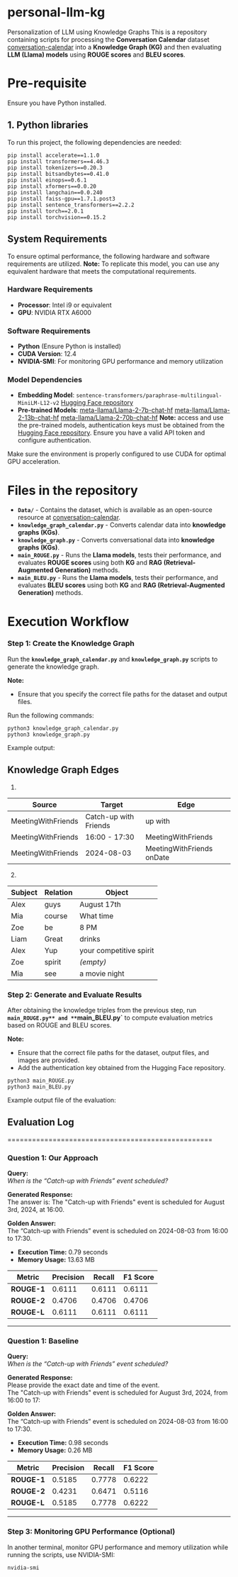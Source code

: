 # personal-llm-kg
Personalization of LLM using Knowledge Graphs
This is a repository containing scripts for processing the **Conversation Calendar** dataset [conversation-calendar](https://huggingface.co/datasets/asu-kim/conversation-calendar/tree/main/Data/calendar) into a **Knowledge Graph (KG)** and then evaluating **LLM (Llama) models** using **ROUGE scores** and **BLEU scores**.

# Pre-requisite 

Ensure you have Python installed.

## 1. Python libraries
To run this project, the following dependencies are needed:
  
```
pip install accelerate==1.1.0 
pip install transformers==4.46.3
pip install tokenizers==0.20.3
pip install bitsandbytes==0.41.0
pip install einops==0.6.1
pip install xformers==0.0.20
pip install langchain==0.0.240
pip install faiss-gpu==1.7.1.post3
pip install sentence_transformers==2.2.2
pip install torch==2.0.1
pip install torchvision==0.15.2
```
## System Requirements  

To ensure optimal performance, the following hardware and software requirements are utilized. 
**Note:** To replicate this model, you can use any equivalent hardware that meets the computational requirements.

### Hardware Requirements  
- **Processor**: Intel i9 or equivalent  
- **GPU**: NVIDIA RTX A6000  

### Software Requirements  
- **Python** (Ensure Python is installed)  
- **CUDA Version**: 12.4  
- **NVIDIA-SMI**: For monitoring GPU performance and memory utilization  

### Model Dependencies  
- **Embedding Model**: `sentence-transformers/paraphrase-multilingual-MiniLM-L12-v2` [Hugging Face repository](https://huggingface.co/sentence-transformers/paraphrase-multilingual-MiniLM-L12-v2)  
- **Pre-trained Models**:  [meta-llama/Llama-2-7b-chat-hf](https://huggingface.co/meta-llama/Llama-2-7b-chat-hf) [meta-llama/Llama-2-13b-chat-hf](https://huggingface.co/meta-llama/Llama-2-13b-chat-hf) [meta-llama/Llama-2-70b-chat-hf](https://huggingface.co/meta-llama/Llama-2-70b-chat-hf)
**Note:** access and use the pre-trained models, authentication keys must be obtained from the [Hugging Face repository](https://huggingface.co/settings/tokens). Ensure you have a valid API token and configure authentication.

Make sure the environment is properly configured to use CUDA for optimal GPU acceleration.

# Files in the repository
- **`Data/`** - Contains the dataset, which is available as an open-source resource at [conversation-calendar](https://huggingface.co/datasets/asu-kim/conversation-calendar).  
- **`knowledge_graph_calendar.py`** - Converts calendar data into **knowledge graphs (KGs)**.
- **`knowledge_graph.py`** -  Converts conversational data into **knowledge graphs (KGs)**. 
- **`main_ROUGE.py`** - Runs the **Llama models**, tests their performance, and evaluates **ROUGE scores** using both **KG** and **RAG (Retrieval-Augmented Generation)** methods.
- **`main_BLEU.py`** - Runs the **Llama models**, tests their performance, and evaluates **BLEU scores** using both **KG** and **RAG (Retrieval-Augmented Generation)** methods.

# Execution Workflow 

### Step 1: Create the Knowledge Graph  
Run the **`knowledge_graph_calendar.py`** and **`knowledge_graph.py`** scripts to generate the knowledge graph.  

**Note:**  
- Ensure that you specify the correct file paths for the dataset and output files.  

Run the following commands:  

```
python3 knowledge_graph_calendar.py
python3 knowledge_graph.py
```
Example output:
## Knowledge Graph Edges  
1. 
| Source              | Target                     | Edge                      |
|---------------------|--------------------------|---------------------------|
| MeetingWithFriends | Catch-up with Friends     | up with                   |
| MeetingWithFriends | 16:00 - 17:30            | MeetingWithFriends        |
| MeetingWithFriends | 2024-08-03               | MeetingWithFriends onDate |

2. 
| Subject | Relation  | Object                  |
|---------|----------|-------------------------|
| Alex    | guys     | August 17th             |
| Mia     | course   | What time               |
| Zoe     | be       | 8 PM                     |
| Liam    | Great    | drinks                   |
| Alex    | Yup      | your competitive spirit  |
| Zoe     | spirit   | *(empty)*                |
| Mia     | see      | a movie night            |

### Step 2: Generate and Evaluate Results

After obtaining the knowledge triples from the previous step, run **`main_ROUGE.py** and **`main_BLEU.py`** to compute evaluation metrics based on ROUGE and BLEU scores.

**Note:** 
- Ensure that the correct file paths for the dataset, output files, and images are provided.
- Add the authentication key obtained from the Hugging Face repository.
```
python3 main_ROUGE.py
python3 main_BLEU.py
```
Example output file of the evaluation:
## Evaluation Log  

==================================================  

### **Question 1: Our Approach**  

**Query:**  
_When is the “Catch-up with Friends” event scheduled?_  

**Generated Response:**  
The answer is: The "Catch-up with Friends" event is scheduled for August 3rd, 2024, at 16:00.  

**Golden Answer:**  
The “Catch-up with Friends” event is scheduled on 2024-08-03 from 16:00 to 17:30.  

- **Execution Time:** 0.79 seconds  
- **Memory Usage:** 13.63 MB  

| Metric  | Precision | Recall | F1 Score |
|---------|----------|--------|----------|
| **ROUGE-1** | 0.6111  | 0.6111 | 0.6111   |
| **ROUGE-2** | 0.4706  | 0.4706 | 0.4706   |
| **ROUGE-L** | 0.6111  | 0.6111 | 0.6111   |

--------------------------------------------------  

### **Question 1: Baseline**  

**Query:**  
_When is the “Catch-up with Friends” event scheduled?_  

**Generated Response:**  
Please provide the exact date and time of the event.  
The "Catch-up with Friends" event is scheduled for August 3rd, 2024, from 16:00 to 17:  

**Golden Answer:**  
The “Catch-up with Friends” event is scheduled on 2024-08-03 from 16:00 to 17:30.  

- **Execution Time:** 0.98 seconds  
- **Memory Usage:** 0.26 MB  

| Metric  | Precision | Recall | F1 Score |
|---------|----------|--------|----------|
| **ROUGE-1** | 0.5185  | 0.7778 | 0.6222   |
| **ROUGE-2** | 0.4231  | 0.6471 | 0.5116   |
| **ROUGE-L** | 0.5185  | 0.7778 | 0.6222   |

--------------------------------------------------  

### Step 3: Monitoring GPU Performance (Optional)
In another terminal, monitor GPU performance and memory utilization while running the scripts, use NVIDIA-SMI:
```
nvidia-smi
```
